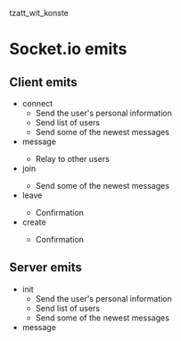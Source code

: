 tzatt_wit_konste

# Socket.io emits

## Client emits
* connect
  * Send the user's personal information
  * Send list of users
  * Send some of the newest messages
* message <data>
  * Relay to other users
* join <channel>
  * Send some of the newest messages
* leave <channel>
  * Confirmation
* create <channel>
  * Confirmation

## Server emits
* init 
  * Send the user's personal information
  * Send list of users
  * Send some of the newest messages
* message <data>